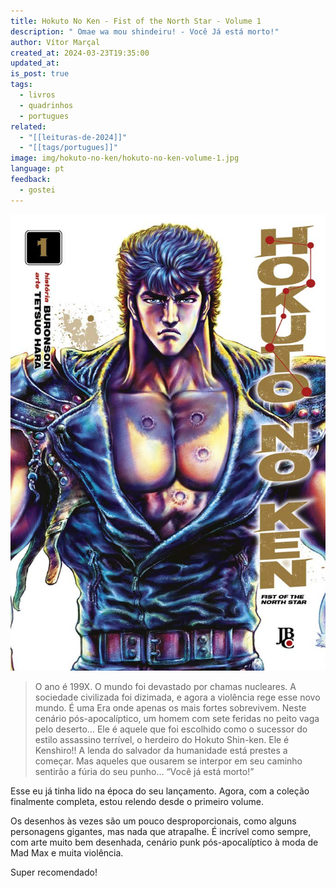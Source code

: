 ```yaml
---
title: Hokuto No Ken - Fist of the North Star - Volume 1
description: " Omae wa mou shindeiru! - Você Já está morto!"
author: Vítor Marçal
created_at: 2024-03-23T19:35:00
updated_at: 
is_post: true
tags:
  - livros
  - quadrinhos
  - portugues
related:
  - "[[leituras-de-2024]]"
  - "[[tags/portugues]]"
image: img/hokuto-no-ken/hokuto-no-ken-volume-1.jpg
language: pt
feedback:
  - gostei
---
```


![hokuto-no-ken-volume-1](img/hokuto-no-ken/hokuto-no-ken-volume-1.jpg)

> O ano é 199X. O mundo foi devastado por chamas nucleares. A sociedade civilizada foi dizimada, e agora a violência rege esse novo mundo. É uma Era onde apenas os mais fortes sobrevivem. Neste cenário pós-apocalíptico, um homem com sete feridas no peito vaga pelo deserto… Ele é aquele que foi escolhido como o sucessor do estilo assassino terrível, o herdeiro do Hokuto Shin-ken. Ele é Kenshiro!! A lenda do salvador da humanidade está prestes a começar. Mas aqueles que ousarem se interpor em seu caminho sentirão a fúria do seu punho… “Você já está morto!”

Esse eu já tinha lido na época do seu lançamento. Agora, com a coleção finalmente completa, estou relendo desde o primeiro volume.

Os desenhos às vezes são um pouco desproporcionais, como alguns personagens gigantes, mas nada que atrapalhe. É incrível como sempre, com arte muito bem desenhada, cenário punk pós-apocalíptico à moda de Mad Max e muita violência.

Super recomendado!
